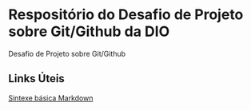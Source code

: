 # Respositório do Desafio de Projeto sobre Git/Github da DIO
Desafio de Projeto sobre Git/Github


## Links Úteis
[Sintexe básica Markdown](https://www.markdownguide.org/basic-syntax/#code)
